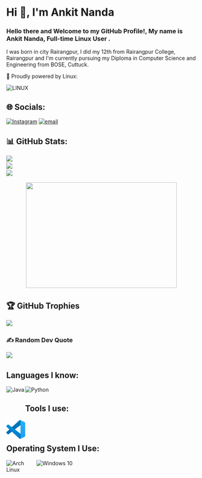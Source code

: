 # Hi 👋, I'm Ankit Nanda
### Hello there and Welcome to my GitHub Profile!, My name is Ankit Nanda, Full-time Linux User .

I was born in city Rairangpur, I did my 12th from Rairangpur College, Rairangpur and I'm currently pursuing my Diploma in Computer Science and Engineering from BOSE, Cuttuck.


🐧 Proudly powered by Linux:

![LINUX](https://img.shields.io/badge/Linux-FCC624?style=plastic&logo=linux&logoColor=black)

## 🌐 Socials:
[![Instagram](https://img.shields.io/badge/Instagram-%23E4405F.svg?logo=Instagram&logoColor=white)](https://instagram.com/@thriveankit_) [![email](https://img.shields.io/badge/Email-D14836?logo=gmail&logoColor=white)](mailto:ankitnanda8090@gmail.com) 

## 📊 GitHub Stats:
![](https://github-readme-stats.vercel.app/api?username=iamankitnanda&theme=dark&hide_border=false&include_all_commits=true&count_private=false)<br/>
![](https://nirzak-streak-stats.vercel.app/?user=iamankitnanda&theme=dark&hide_border=false)<br/>
![](https://github-readme-stats.vercel.app/api/top-langs/?username=iamankitnanda&theme=dark&hide_border=false&include_all_commits=true&count_private=false&layout=compact) 

 <p align="center">
  <img  width="400px" height="280px" src="https://media.giphy.com/media/3o7qE1YN7aBOFPRw8E/giphy.gif">
</p>

## 🏆 GitHub Trophies
![](https://github-profile-trophy.vercel.app/?username=iamankitnanda&theme=radical&no-frame=false&no-bg=true&margin-w=4)

### ✍️ Random Dev Quote
![](https://quotes-github-readme.vercel.app/api?type=horizontal&theme=tokyonight)


## Languages I know:
 <img align = "left" src="https://cdn.icon-icons.com/icons2/2415/PNG/512/java_original_logo_icon_146458.png" alt="Java" width="50" height="50" />
 
<img src="https://img.icons8.com/color/50/000000/python.png" alt="Python" width="50" height="50" />

<!-- <img align = "left" src="https://raw.githubusercontent.com/github/explore/80688e429a7d4ef2fca1e82350fe8e3517d3494d/topics/javascript/javascript.png" alt="JavaScript" width="48" height="50" /> -->


 ## Tools I use:
  <img align="left" alt="Visual Studio Code" width="50px"  height="50px" src="https://raw.githubusercontent.com/github/explore/80688e429a7d4ef2fca1e82350fe8e3517d3494d/topics/visual-studio-code/visual-studio-code.png" /><br><br>

<!-- <img align = "left" width="50px" src="https://img.icons8.com/ios-filled/100/000000/atom-editor.png"/> -->


## Operating System I Use:

<img align = "left" src="https://archlinux.org/static/logos/archlinux-logo-dark-90dpi.png" alt = "Arch Linux" width="80"/>

<img  src="https://img.icons8.com/fluent/48/000000/windows-10.png" alt = "Windows 10"/>
